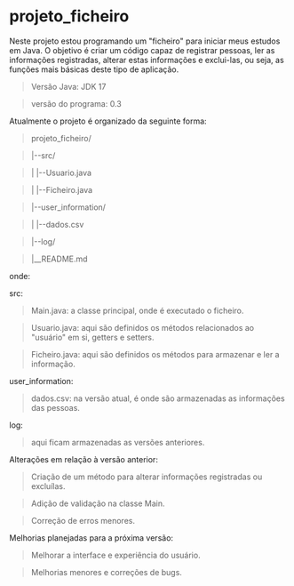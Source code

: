 # projeto_ficheiro
Neste projeto estou programando um "ficheiro" para iniciar meus estudos em Java. O objetivo é criar um código capaz de registrar pessoas, ler as informações registradas, alterar estas informações e exclui-las, ou seja, as funções mais básicas deste tipo de aplicação.

>Versão Java: JDK 17

>versão do programa: 0.3


Atualmente o projeto é organizado da seguinte forma:

>projeto_ficheiro/

>|--src/

>|  |--Usuario.java

>|  |--Ficheiro.java

>|--user_information/

>|  |--dados.csv

>|--log/

>|__README.md

onde:

src:
>Main.java: a classe principal, onde é executado o ficheiro.

>Usuario.java: aqui são definidos os métodos relacionados ao "usuário" em si, getters e setters.

>Ficheiro.java: aqui são definidos os métodos para armazenar e ler a informação.

user_information:
>dados.csv: na versão atual, é onde são armazenadas as informações das pessoas.

log:
>aqui ficam armazenadas as versões anteriores.


Alterações em relação à versão anterior:
>Criação de um método para alterar informações registradas ou excluílas.

>Adição de validação na classe Main.

>Correção de erros menores.


Melhorias planejadas para a próxima versão:
>Melhorar a interface e experiência do usuário.

>Melhorias menores e correções de bugs.
